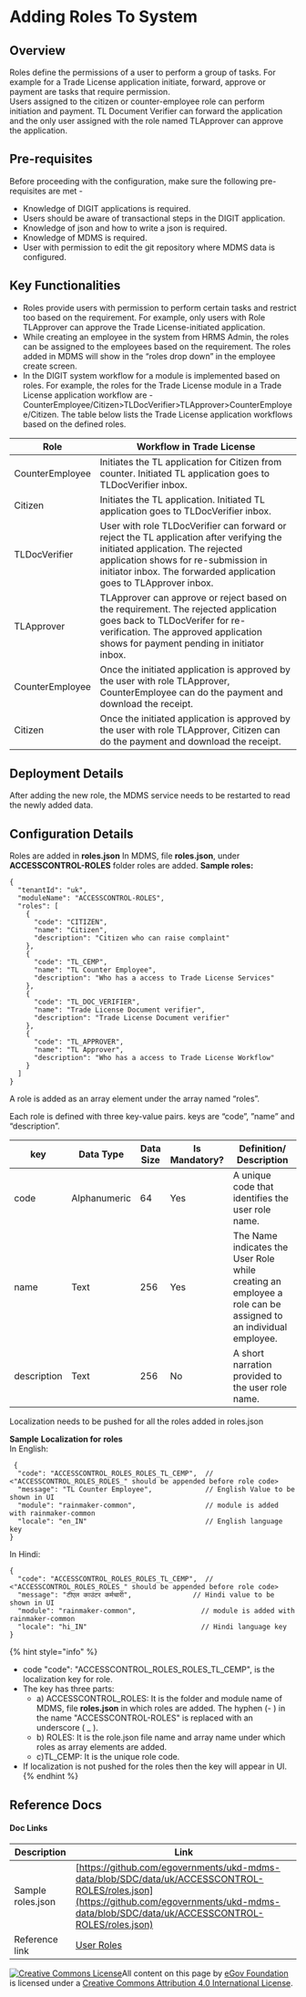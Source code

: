 # Adding Roles To System

## Overview <a href="#overview" id="overview"></a>

Roles define the permissions of a user to perform a group of tasks. For example for a Trade License application initiate, forward, approve or payment are tasks that require permission.\
Users assigned to the citizen or counter-employee role can perform initiation and payment. TL Document Verifier can forward the application and the only user assigned with the role named TLApprover can approve the application.

## Pre-requisites <a href="#pre-requisites" id="pre-requisites"></a>

Before proceeding with the configuration, make sure the following pre-requisites are met -

* Knowledge of DIGIT applications is required.
* Users should be aware of transactional steps in the DIGIT application.
* Knowledge of json and how to write a json is required.
* Knowledge of MDMS is required.
* User with permission to edit the git repository where MDMS data is configured.

## Key Functionalities <a href="#key-functionalities" id="key-functionalities"></a>

* Roles provide users with permission to perform certain tasks and restrict too based on the requirement. For example, only users with Role TLApprover can approve the Trade License-initiated application.
* While creating an employee in the system from HRMS Admin, the roles can be assigned to the employees based on the requirement. The roles added in MDMS will show in the “roles drop down” in the employee create screen.
* In the DIGIT system workflow for a module is implemented based on roles. For example, the roles for the Trade License module in a Trade License application workflow are - CounterEmployee/Citizen>TLDocVerifier>TLApprover>CounterEmployee/Citizen. The table below lists the Trade License application workflows based on the defined roles.

| Role            | Workflow in Trade License                                                                                                                                                                                                                 |
| --------------- | ----------------------------------------------------------------------------------------------------------------------------------------------------------------------------------------------------------------------------------------- |
| CounterEmployee | Initiates the TL application for Citizen from counter. Initiated TL application goes to TLDocVerifier inbox.                                                                                                                              |
| Citizen         | Initiates the TL application. Initiated TL application goes to TLDocVerifier inbox.                                                                                                                                                       |
| TLDocVerifier   | User with role TLDocVerifier can forward or reject the TL application after verifying the initiated application. The rejected application shows for re-submission in initiator inbox. The forwarded application goes to TLApprover inbox. |
| TLApprover      | TLApprover can approve or reject based on the requirement. The rejected application goes back to TLDocVerifer for re-verification. The approved application shows for payment pending in initiator inbox.                                 |
| CounterEmployee | Once the initiated application is approved by the user with role TLApprover, CounterEmployee can do the payment and download the receipt.                                                                                                 |
| Citizen         | Once the initiated application is approved by the user with role TLApprover, Citizen can do the payment and download the receipt.                                                                                                         |

## Deployment Details <a href="#deployment-details" id="deployment-details"></a>

After adding the new role, the MDMS service needs to be restarted to read the newly added data.

## Configuration Details <a href="#configuration-details" id="configuration-details"></a>

Roles are added in **roles.json** In MDMS, file **roles.json**, under **ACCESSCONTROL-ROLES** folder roles are added. **Sample roles:**

```
{
  "tenantId": "uk",
  "moduleName": "ACCESSCONTROL-ROLES",
  "roles": [
    {
      "code": "CITIZEN",
      "name": "Citizen",
      "description": "Citizen who can raise complaint"
    },
    {
      "code": "TL_CEMP",
      "name": "TL Counter Employee",
      "description": "Who has a access to Trade License Services"
    },
    {
      "code": "TL_DOC_VERIFIER",
      "name": "Trade License Document verifier",
      "description": "Trade License Document verifier"
    },
    {
      "code": "TL_APPROVER",
      "name": "TL Approver",
      "description": "Who has a access to Trade License Workflow"
    }
  ]
}
```

A role is added as an array element under the array named “roles”.

Each role is defined with three key-value pairs. keys are “code”, ”name” and “description”.

| key         | Data Type    | Data Size | Is Mandatory? | Definition/ Description                                                                                       |
| ----------- | ------------ | --------- | ------------- | ------------------------------------------------------------------------------------------------------------- |
| code        | Alphanumeric | 64        | Yes           | A unique code that identifies the user role name.                                                             |
| name        | Text         | 256       | Yes           | The Name indicates the User Role while creating an employee a role can be assigned to an individual employee. |
| description | Text         | 256       | No            | A short narration provided to the user role name.                                                             |

Localization needs to be pushed for all the roles added in roles.json

**Sample** **Localization for** **roles**\
In English:

```
 {
  "code": "ACCESSCONTROL_ROLES_ROLES_TL_CEMP",  // <"ACCESSCONTROL_ROLES_ROLES_" should be appended before role code>
  "message": "TL Counter Employee",             // English Value to be shown in UI
  "module": "rainmaker-common",                 // module is added with rainmaker-common
  "locale": "en_IN"                             // English language key
}
```

In Hindi:

```
{
  "code": "ACCESSCONTROL_ROLES_ROLES_TL_CEMP",  // <"ACCESSCONTROL_ROLES_ROLES_" should be appended before role code>
  "message": "टीएल काउंटर कर्मचारी",               // Hindi value to be shown in UI
  "module": "rainmaker-common",                // module is added with rainmaker-common
  "locale": "hi_IN"                            // Hindi language key
}
```

{% hint style="info" %}
* code "code": "ACCESSCONTROL\_ROLES\_ROLES\_TL\_CEMP", is the localization key for role.&#x20;
* The key has three parts:&#x20;
  * a) ACCESSCONTROL\_ROLES: It is the folder and module name of MDMS, file **roles.json** in which roles are added. The hyphen (- ) in the name "ACCESSCONTROL-ROLES" is replaced with an underscore ( \_ ).&#x20;
  * b) ROLES: It is the role.json file name and array name under which roles as array elements are added.&#x20;
  * c)TL\_CEMP: It is the unique role code.
* If localization is not pushed for the roles then the key will appear in UI.
{% endhint %}

## Reference Docs <a href="#reference-docs" id="reference-docs"></a>

#### Doc Links <a href="#doc-links" id="doc-links"></a>

| Description       | Link                                                                                                                                                                                           |
| ----------------- | ---------------------------------------------------------------------------------------------------------------------------------------------------------------------------------------------- |
| Sample roles.json | [https://github.com/egovernments/ukd-mdms-data/blob/SDC/data/uk/ACCESSCONTROL-ROLES/roles.json](https://github.com/egovernments/ukd-mdms-data/blob/SDC/data/uk/ACCESSCONTROL-ROLES/roles.json) |
| Reference link    | [User Roles](https://digit-discuss.atlassian.net/wiki/spaces/DO/pages/428769455/User+Roles)                                                                                                    |



[![Creative Commons License](https://i.creativecommons.org/l/by/4.0/80x15.png)​](http://creativecommons.org/licenses/by/4.0/)All content on this page by [eGov Foundation](https://egov.org.in/) is licensed under a [Creative Commons Attribution 4.0 International License](http://creativecommons.org/licenses/by/4.0/).
